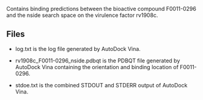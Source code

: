 Contains binding predictions between the bioactive compound F0011-0296 and the nside search space on the virulence factor rv1908c.

## Files

- log.txt is the log file generated by AutoDock Vina.

- rv1908c_F0011-0296_nside.pdbqt is the PDBQT file generated by AutoDock Vina containing the orientation and binding location of F0011-0296.

- stdoe.txt is the combined STDOUT and STDERR output of AutoDock Vina.


